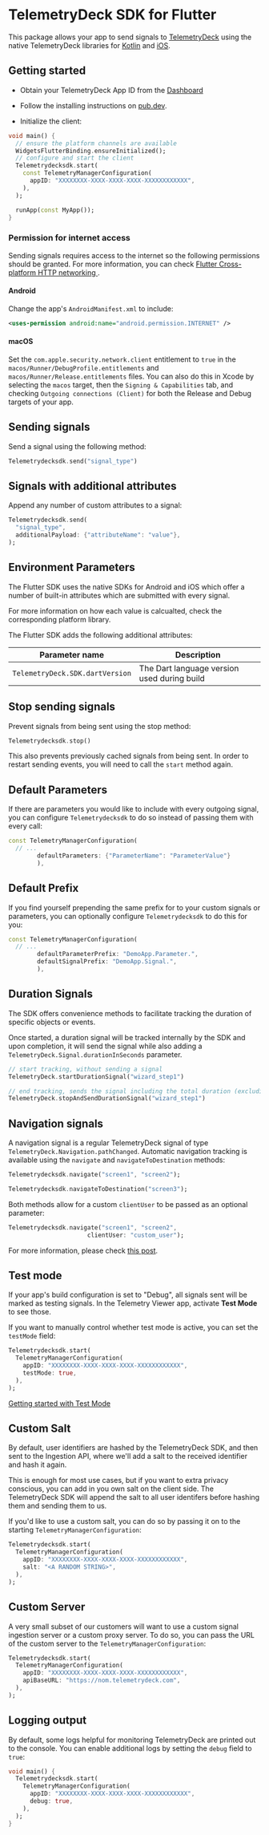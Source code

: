 # TelemetryDeck SDK for Flutter

This package allows your app to send signals to [TelemetryDeck](https://telemetrydeck.com/) using the native TelemetryDeck libraries for [Kotlin](https://github.com/TelemetryDeck/KotlinSDK) and [iOS](https://github.com/TelemetryDeck/SwiftSDK).

## Getting started

- Obtain your TelemetryDeck App ID from the [Dashboard](https://dashboard.telemetrydeck.com/)

- Follow the installing instructions on [pub.dev](https://pub.dev/packages/telemetrydecksdk/install).

- Initialize the client:

```dart
void main() {
  // ensure the platform channels are available
  WidgetsFlutterBinding.ensureInitialized();
  // configure and start the client
  Telemetrydecksdk.start(
    const TelemetryManagerConfiguration(
      appID: "XXXXXXXX-XXXX-XXXX-XXXX-XXXXXXXXXXXX",
    ),
  );

  runApp(const MyApp());
}
```

### Permission for internet access

Sending signals requires access to the internet so the following permissions should be granted. For more information, you can check [Flutter Cross-platform HTTP networking ](https://docs.flutter.dev/data-and-backend/networking).

#### Android

Change the app's `AndroidManifest.xml` to include:

```xml
<uses-permission android:name="android.permission.INTERNET" />
```

#### macOS

Set the `com.apple.security.network.client` entitlement to `true` in the `macos/Runner/DebugProfile.entitlements` and `macos/Runner/Release.entitlements` files. You can also do this in Xcode by selecting the `macos` target, then the `Signing & Capabilities` tab, and checking `Outgoing connections (Client)` for both the Release and Debug targets of your app.

## Sending signals

Send a signal using the following method:

```dart
Telemetrydecksdk.send("signal_type")
```

## Signals with additional attributes

Append any number of custom attributes to a signal:

```dart
Telemetrydecksdk.send(
  "signal_type",
  additionalPayload: {"attributeName": "value"},
);
```

## Environment Parameters

The Flutter SDK uses the native SDKs for Android and iOS which offer a number of built-in attributes which are submitted with every signal.

For more information on how each value is calcualted, check the corresponding platform library.

The Flutter SDK adds the following additional attributes:

| Parameter name                  | Description                                 |
| ------------------------------- | ------------------------------------------- |
| `TelemetryDeck.SDK.dartVersion` | The Dart language version used during build |

## Stop sending signals

Prevent signals from being sent using the stop method:

```dart
Telemetrydecksdk.stop()
```

This also prevents previously cached signals from being sent. In order to restart sending events, you will need to call the `start` method again.

## Default Parameters

If there are parameters you would like to include with every outgoing signal, you can configure `Telemetrydecksdk` to do so instead of passing them with every call:

```dart
const TelemetryManagerConfiguration(
  // ...
        defaultParameters: {"ParameterName": "ParameterValue"}
        ),
```

## Default Prefix

If you find yourself prepending the same prefix for to your custom signals or parameters,
you can optionally configure `Telemetrydecksdk` to do this for you:

```dart
const TelemetryManagerConfiguration(
  // ...
        defaultParameterPrefix: "DemoApp.Parameter.",
        defaultSignalPrefix: "DemoApp.Signal.",
        ),
```

## Duration Signals

The SDK offers convenience methods to facilitate tracking the duration of specific objects or events.

Once started, a duration signal will be tracked internally by the SDK and upon completion, it will send the signal while also adding a `TelemetryDeck.Signal.durationInSeconds` parameter.

```dart
// start tracking, without sending a signal
TelemetryDeck.startDurationSignal("wizard_step1")

// end tracking, sends the signal including the total duration (excluding background time)
TelemetryDeck.stopAndSendDurationSignal("wizard_step1")
```

## Navigation signals

A navigation signal is a regular TelemetryDeck signal of type `TelemetryDeck.Navigation.pathChanged`. Automatic navigation tracking is available using the `navigate` and `navigateToDestination` methods:

```dart
Telemetrydecksdk.navigate("screen1", "screen2");

Telemetrydecksdk.navigateToDestination("screen3");
```

Both methods allow for a custom `clientUser` to be passed as an optional parameter:

```dart
Telemetrydecksdk.navigate("screen1", "screen2",
                      clientUser: "custom_user");
```

For more information, please check [this post](https://telemetrydeck.com/docs/articles/navigation-signals/).

## Test mode

If your app's build configuration is set to "Debug", all signals sent will be marked as testing signals. In the Telemetry Viewer app, activate **Test Mode** to see those.

If you want to manually control whether test mode is active, you can set the `testMode` field:

```dart
Telemetrydecksdk.start(
  TelemetryManagerConfiguration(
    appID: "XXXXXXXX-XXXX-XXXX-XXXX-XXXXXXXXXXXX",
    testMode: true,
  ),
);
```

[Getting started with Test Mode](https://telemetrydeck.com/docs/articles/test-mode/)

## Custom Salt

By default, user identifiers are hashed by the TelemetryDeck SDK, and then sent to the Ingestion API, where we'll add a salt to the received identifier and hash it again.

This is enough for most use cases, but if you want to extra privacy conscious, you can add in you own salt on the client side. The TelemetryDeck SDK will append the salt to all user identifers before hashing them and sending them to us.

If you'd like to use a custom salt, you can do so by passing it on to the starting `TelemetryManagerConfiguration`:

```dart
Telemetrydecksdk.start(
  TelemetryManagerConfiguration(
    appID: "XXXXXXXX-XXXX-XXXX-XXXX-XXXXXXXXXXXX",
    salt: "<A RANDOM STRING>",
  ),
);
```

## Custom Server

A very small subset of our customers will want to use a custom signal ingestion server or a custom proxy server. To do so, you can pass the URL of the custom server to the `TelemetryManagerConfiguration`:

```dart
Telemetrydecksdk.start(
  TelemetryManagerConfiguration(
    appID: "XXXXXXXX-XXXX-XXXX-XXXX-XXXXXXXXXXXX",
    apiBaseURL: "https://nom.telemetrydeck.com",
  ),
);
```

## Logging output

By default, some logs helpful for monitoring TelemetryDeck are printed out to the console. You can enable additional logs by setting the `debug` field to `true`:

```dart
void main() {
  Telemetrydecksdk.start(
    TelemetryManagerConfiguration(
      appID: "XXXXXXXX-XXXX-XXXX-XXXX-XXXXXXXXXXXX",
      debug: true,
    ),
  );
}
```
